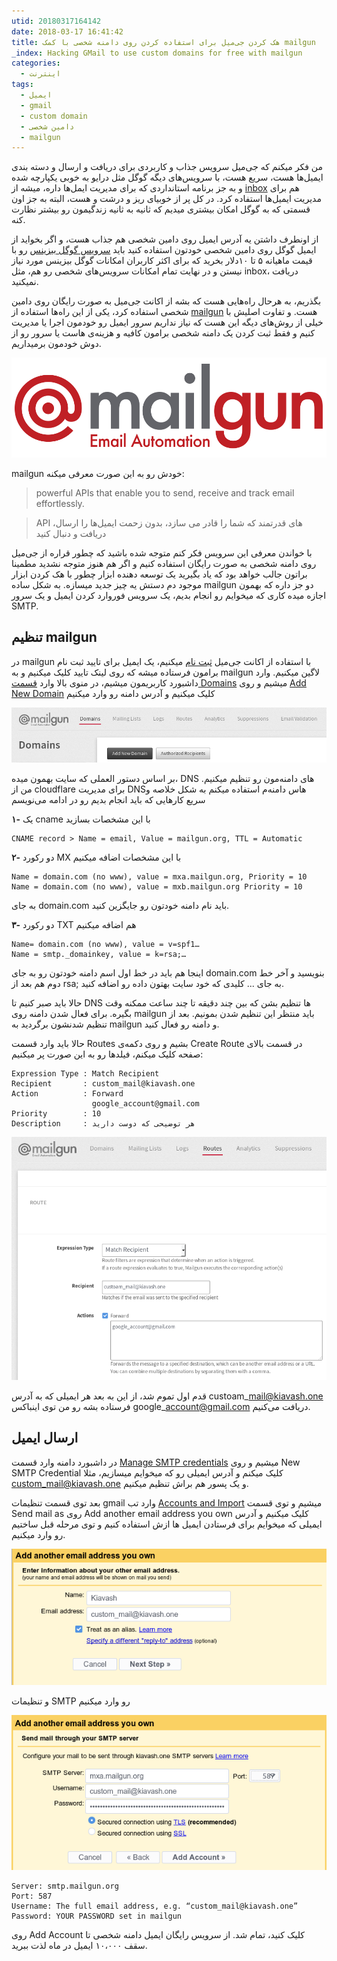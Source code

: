 ```yaml
---
utid: 20180317164142
date: 2018-03-17 16:41:42
title: هک کردن جی‌میل برای استفاده کردن روی دامنه شخصی با کمک mailgun
_index: Hacking GMail to use custom domains for free with mailgun
categories:
  - اینترنت
tags:
  - ایمیل
  - gmail
  - custom domain
  - دامین شخصی
  - mailgun
---
```

من فکر میکنم که جی‌میل سرویس جذاب و کاربردی برای دریافت و ارسال و دسته بندی ایمیل‌ها هست، سریع هست، با سرویس‌های دیگه گوگل مثل درایو به خوبی یکپارچه شده و به جز برنامه استانداردی که برای مدیریت ایمل‌ها داره، میشه از [inbox](http://www.google.com/inbox/) هم برای مدیریت ایمیل‌ها استفاده کرد. در کل پر از خوبیای ریز و درشت و هست، البته به جز اون قسمتی که به گوگل امکان بیشتری میدیم که ثانیه به ثانیه زندگیمون رو بیشتر نظارت کنه.

از اونطرف داشتن یه آدرس ایمیل روی دامین شخصی هم جذاب هست، و اگر بخواید از ایمیل گوگل روی دامین شخصی خودتون استفاده کنید باید [سرویس گوگل بیزینس](https://www.google.com/work/apps/business/) رو با قیمت ماهیانه ۵ تا ۱۰دلار بخرید که برای اکثر کاربران امکانات گوگل بیزینس مورد نیاز نیستن و در نهایت تمام امکانات سرویس‌های شخصی رو هم، مثل inbox، دریافت نمیکنید.

بگذریم، به هرحال راه‌هایی هست که بشه از اکانت جی‌میل به صورت رایگان روی دامین شخصی استفاده کرد، یکی از این راه‌ها استفاده از [mailgun](https://mailgun.com/) هست. و تفاوت اصلیش با خیلی از روش‌های دیگه این هست که نیاز نداریم سرور ایمیل رو خودمون اجرا یا مدیریت کنیم و فقط ثبت کردن یک دامنه شخصی برامون کافیه و هزینه‌ی هاست یا سرور رو از دوش خودمون برمیداریم.

![mailgun](/images/2018-3-17-mailgun-000.png)

mailgun خودش رو به این صورت معرفی میکنه:

> powerful APIs that enable you to send, receive and track email effortlessly.

> API های قدرتمند که شما را قادر می سازد، بدون زحمت ایمیل‌ها را ارسال، دریافت و دنبال کنید 

با خواندن معرفی این سرویس فکر کنم متوجه شده باشید که چطور قراره از جی‌میل روی دامنه شخصی به صورت رایگان استفاده کنیم و اگر هم هنوز متوجه نشدید مطمینا براتون جالب خواهد بود که یاد بگیرید یک توسعه دهنده ابزار چطور با هک کردن ابزار موجود دم دستش یه چیز جدید میسازه. به شکل ساده mailgun دو جز داره که بهمون اجازه میده کاری که میخوایم رو انجام بدیم، یک سرویس فوروارد کردن ایمیل و یک سرور SMTP.

## تنظیم mailgun

در mailgun با استفاده از اکانت جی‌میل [ثبت نام](https://mailgun.com/signup) میکنیم، یک ایمیل برای تایید ثبت نام برامون فرستاده میشه که روی لینک تایید کلیک میکنیم و به mailgun لاگین میکنیم. وارد داشبورد کاربریمون میشیم، در منوی بالا وارد [قسمت Domains](https://app.mailgun.com/app/domains) میشیم و روی [Add New Domain](https://app.mailgun.com/app/domains/new) کلیک میکنیم و آدرس دامنه رو وارد میکنیم

![add domain in mail gun](/images/2018-3-17-mailgun-001.png)

بر اساس دستور العملی که سایت بهمون میده، DNS های دامنه‌مون رو تنظیم میکنیم. من از cloudflare برای مدیریت DNSهاس دامنه‌م استفاده میکنم به شکل خلاصه و سریع کارهایی که باید انجام بدیم رو در ادامه می‌نویسم

**۱-** یک cname با این مشخصات بسازید

	CNAME record > Name = email, Value = mailgun.org, TTL = Automatic

**۲-** دو رکورد MX با این مشخصات اضافه میکنیم

	Name = domain.com (no www), value = mxa.mailgun.org, Priority = 10
	Name = domain.com (no www), value = mxb.mailgun.org Priority = 10

به جای domain.com باید نام دامنه خودتون رو جایگزین کنید.
	
**۳-** دو رکورد TXT هم اضافه میکنیم

	Name= domain.com (no www), value = v=spf1…
	Name = smtp._domainkey, value = k=rsa;…

اینجا هم باید در خط اول اسم دامنه خودتون رو به جای domain.com بنویسید و آخر خط دوم هم بعد از rsa; به جای ... کلیدی که خود سایت بهتون داده رو اضافه کنید.

حالا باید صبر کنیم تا DNS ها تنظیم بشن که بین چند دقیقه تا چند ساعت ممکنه وقت بگیره. برای فعال شدن دامنه روی mailgun باید منتظر این تنظیم شدن بمونیم. بعد از تنظیم شدنشون برگردید به mailgun و دامنه رو فعال کنید.

حالا باید وارد قسمت Routes بشیم و روی دکمه‌ی Create Route در قسمت بالای صفحه کلیک میکنم، فیلدها رو به این صورت پر میکنیم:

	Expression Type : Match Recipient
	Recipient       : custom_mail@kiavash.one
	Action          : Forward
	                  google_account@gmail.com
	Priority        : 10
	Description     : هر توضیحی که دوست دارید

![add route](/images/2018-3-17-mailgun-002.png)

قدم اول تموم شد، از این به بعد هر ایمیلی که به آدرس custoam\_mail@kiavash.one فرستاده بشه رو من توی اینباکس google\_account@gmail.com دریافت می‌کنیم.

## ارسال ایمیل

در داشبورد دامنه وارد قسمت [Manage SMTP credentials](https://app.mailgun.com/app/domains/site.com/credentials) میشیم و روی New SMTP Credential کلیک میکنم و آدرس ایمیلی رو که میخوایم میسازیم، مثلا custom_mail@kiavash.one و یک پسور هم براش تنظیم میکنیم.

بعد توی قسمت تنظیمات gmail وارد تب [Accounts and Import](https://mail.google.com/mail/u/0/#settings/accounts) میشیم و توی قسمت Send mail as روی Add another email address you own کلیک میکنیم و آدرس ایمیلی که میخوایم برای فرستادن ایمیل ها ازش استفاده کنیم و توی مرحله قبل ساختیم رو وارد میکنیم.

![add gmail](/images/2018-3-17-mailgun-003.png)

و تنظیمات SMTP رو وارد میکنیم

![set smtp](/images/2018-3-17-mailgun-004.png)

	Server: smtp.mailgun.org
	Port: 587
	Username: The full email address, e.g. “custom_mail@kiavash.one”
	Password: YOUR PASSWORD set in mailgun

روی Add Account کلیک کنید، تمام شد. از سرویس رایگان ایمیل دامنه شخصی تا سقف ۱۰،۰۰۰ ایمیل در ماه لذت ببرید.





